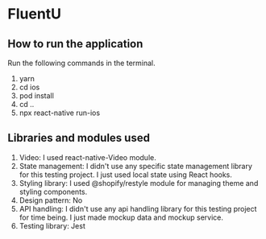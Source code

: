 
# FluentU

## How to run the application
Run the following commands in the terminal.
1. yarn
2. cd ios
3. pod install
4. cd ..
5. npx react-native run-ios

## Libraries and modules used
1. Video: I used react-native-Video module.
2. State management: I didn't use any specific state management library for this testing project. I just used local state using React hooks.
3. Styling library: I used @shopify/restyle module for managing theme and styling components.
4. Design pattern: No
5. API handling: I didn't use any api handling library for this testing project for time being. I just made mockup data and mockup service.
6. Testing library: Jest
